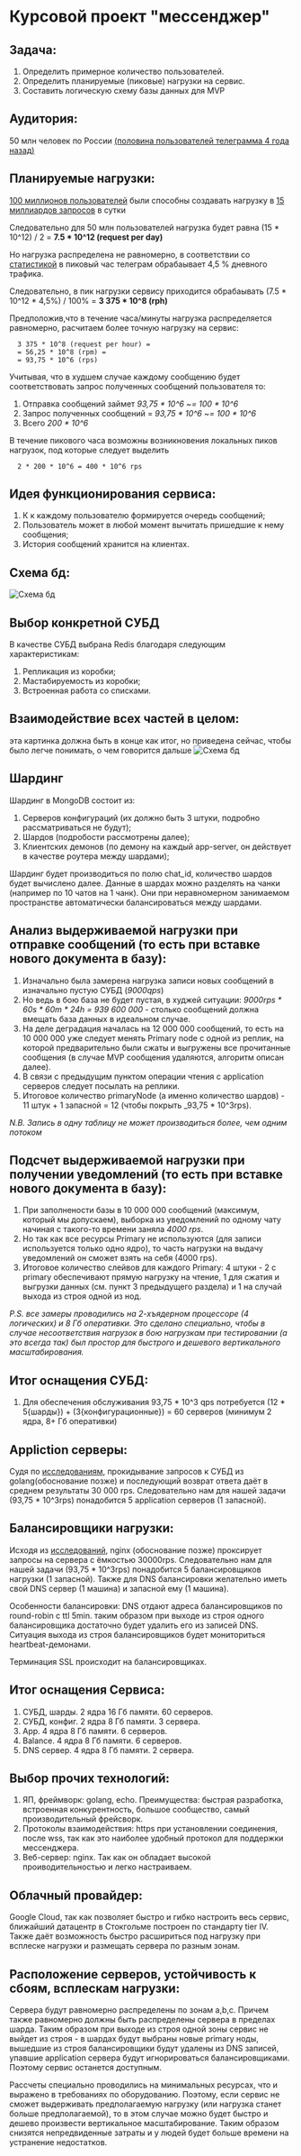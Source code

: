 Курсовой проект "мессенджер"
==========

Задача: 
---------
1. Определить примерное количество пользователей.
2. Определить планируемые (пиковые) нагрузки на сервис.
3. Составить логическую схему базы данных для MVP


Аудитория: 
---------
50 млн человек по России [(половина пользователей телеграмма 4 года назад)](https://telegram.org/blog/100-million)

Планируемые нагрузки:
----------------
[100 миллионов пользователей](https://telegram.org/blog/100-million) были способны создавать нагрузку в 
[15 миллиардов запросов](https://telegram.org/blog/15-billion) в сутки

Следовательно для 50 млн пользователей нагрузка будет равна 
(15 * 10^12) / 2 = __7.5 * 10^12 (request per day)__

Но нагрузка распределена не равномерно, в соответствии со [статистикой](https://popsters.ru/blog/post/aktivnost-auditorii-v-socialnyh-setyah-issledovanie-2019) 
в пиковый час телеграм обрабаывает 4,5 % дневного трафика.

Следовательно, в пик нагрузки сервису приходится обрабаывать 
(7.5 * 10^12 * 4,5%) / 100% = __3 375 * 10^8 (rph)__

Предположив,что в течение часа/минуты нагрузка распределяется равномерно, расчитаем более точную нагрузку на сервис: 
```
  3 375 * 10^8 (request per hour) =
  = 56,25 * 10^8 (rpm) =
  = 93,75 * 10^6 (rps)
```


Учитывая, что в худшем случае каждому сообщению будет соответствовать запрос полученных сообщений пользователя то: 

1. Отправка сообщений займет _93,75 * 10^6 ~= 100 * 10^6_
2. Запрос полученных сообщений = _93,75 * 10^6 ~= 100 * 10^6_
3. Всего _200 * 10^6_

В течение пикового часа возможны возникновения локальных пиков нагрузок, под которые следует выделить 
```
  2 * 200 * 10^6 = 400 * 10^6 rps
```


Идея функционирования сервиса:
--------------------
1. К к каждому пользователю формируется очередь сообщений;
2. Пользователь может в любой момент вычитать пришедшие к нему сообщения;
3. История сообщений хранится на клиентах.


Схема бд:
--------------------
![Схема бд](https://github.com/ApTyp5/messanger.highload.techno/blob/main/schem.jpg)



Выбор конкретной СУБД
-----------------------------
В качестве СУБД выбрана Redis благодаря следующим характеристикам:
1. Репликация из коробки;
2. Мастабируемость из коробки;
3. Встроенная работа со списками.



Взаимодействие всех частей в целом:
--------------------------------
эта картинка должна быть в конце как итог, но приведена сейчас, чтобы было легче понимать, о чем говорится дальше
![Схема бд](https://github.com/ApTyp5/messanger.highload.techno/blob/main/alll.jpg)


Шардинг
----------------------------
Шардинг в MongoDB состоит из:
1. Серверов конфигураций (их должно быть 3 штуки, подробно рассматриваться не будут);
2. Шардов (подробости рассмотрены далее);
3. Клиентских демонов (по демону на каждый app-server, он действует в качестве роутера между шардами);

Шардинг будет производиться по полю chat_id, количество шардов будет вычислено далее. 
Данные в шардах можно разделять на чанки (например по 10 чатов на 1 чанк). Они при неравномерном
занимаемом пространстве автоматически балансироваться между шардами.



Анализ выдерживаемой нагрузки при отправке сообщений (то есть при вставке нового документа в базу):
--------------------------
1. Изначально была замерена нагрузка записи новых сообщений в изначально пустую СУБД (_9000qps_)
2. Но ведь в бою база не будет пустая, в худжей ситуации: _9000rps * 60s * 60m * 24h = 939 600 000_ - столько
сообщений должна вмещать база данных в идеальном случае.
3. На деле деградация началась на 12 000 000 сообщений, то есть на 10 000 000 уже следует менять Primary node с одной
из реплик, на которой предварительно были сжаты и выгружены все прочитанные сообщения (в случае MVP сообщения удаляются, алгоритм описан далее).
4. В связи с предыдущим пунктом операции чтения с application серверов следует посылать на реплики.
5. Итоговое количество primaryNode (а именно количество шардов) - 11 штук + 1 запасной = 12 (чтобы покрыть _93,75 * 10^3rps).

*N.B. Запись в одну таблицу не может производиться более, чем одним потоком* 


Подсчет выдерживаемой нагрузки при получении уведомлений (то есть при вставке нового документа в базу):
---------------------------------------------------
1. При заполнености базы в 10 000 000 сообщений (максимум, который мы допускаем), выборка из 
уведомлений по одному чату начиная с такого-то времени заняла _4000 rps_.
2. Но так как все ресурсы Primary не используются (для записи используется только одно ядро), то часть нагрузки на выдачу уведомлений он сможет взять на себя (4000 rps).
3. Итоговое количество слейвов для каждого Primary: 4 штуки - 2 с primary обеспечивают прямую нагрузку на чтение, 1 для сжатия и выгрузки данных
(см. пункт 3 предыдущего раздела) и 1 на случай выхода из строя одной из нод.


*P.S. все замеры проводились на 2-хъядерном процессоре (4 логических) и 8 Гб оперативки. Это сделано специально, чтобы в случае 
несоответствия нагрузок в бою нагрузкам при тестировании (а это всегда так) был простор для быстрого и дешевого вертикального масштабирования.*


Итог оснащения СУБД:
------------------------------------
1. Для обеспечения обслуживания 93,75 * 10^3 qps потребуется (12 * 5{шарды}) + (3{конфигурационные}) = 60 серверов (минимум 2 ядра, 8+ Гб оперативки)


Appliction серверы:
------------------------------------
Судя по [исследованиям](https://github.com/smallnest/go-web-framework-benchmark), прокидывание запросов к СУБД из golang(обоснование позже) и последующий возврат ответа
даёт в среднем результаты 30 000 rps. Следовательно нам для нашей задачи (93,75 * 10^3rps) понадобится 5 application серверов (1 запасной).



Балансировщики нагрузки:
--------------------------------------
Исходя из [исследований](https://github.com/NickMRamirez/Proxy-Benchmarks), nginx (обоснование позже) проксирует запросы 
на сервера с ёмкостью 30000rps. Следовательно нам для нашей задачи (93,75 * 10^3rps) понадобится 5 балансировщиков нагрузки (1 запасной).
Также для DNS балансировки желательно иметь свой DNS сервер (1 машина) и запасной ему (1 машина).

Особенности балансировки: DNS отдают адреса балансировщиков по round-robin с ttl 5min. таким образом при выходе из строя одного балансировщика
достаточно будет удалить его из записей DNS. Ситуация выхода из строя балансировщиков будет мониториться heartbeat-демонами.

Терминация SSL происходит на балансировщиках.


Итог оснащения Сервиса:
-------------------------------
1. СУБД, шарды. 2 ядра 16 Гб памяти. 60 серверов.
2. СУБД, конфиг. 2 ядра 8 Гб памяти. 3 сервера.
2. App. 4 ядра 8 Гб памяти. 6 серверов.
3. Balance. 4 ядра 8 Гб памяти. 6 серверов.
4. DNS сервер. 4 ядра 8 Гб памяти. 2 сервера.


Выбор прочих технологий:
-------------------------------
1. ЯП, фреймворк: golang, echo. Преимущества: быстрая разработка, встроенная конкурентность, большое сообщество, самый производительный фрейсворк.
2. Протоколы взаимодействия: https при установлении соединения, после wss, так как это наиболее удобный протокол для поддержки мессенджера.
3. Веб-сервер: nginx. Так как он обладает высокой проиводительностью и легко настраиваем.


Облачный провайдер: 
--------------------------------
Google Cloud, так как позволяет быстро и гибко настроить весь сервис, ближайший датацентр в Стокгольме построен по стандарту tier IV. 
Также даёт возможность быстро расшириться под нагрузку при всплеске нагрузки и размещать сервера по разным зонам.


Расположение серверов, устойчивость к сбоям, всплескам нагрузки:
--------------------------------
Сервера будут равномерно распределены по зонам a,b,c. Причем также равномерно должны быть распределены сервера в пределах шарда.
Таким образом при выходе из строя одной зоны сервис не выйдет из строя - в шардах будут выбраны новые primary ноды, 
вышедшие из строя балансировщики будут удалены из DNS записей, упавшие application сервера будут игнорироваться балансировщиками.
Поэтому сервис останется доступным. 

Рассчеты специально проводились на минимальных ресурсах, что и выражено в требованиях по оборудованию.
Поэтому, если сервис не сможет выдерживать предполагаемую нагрузку (или нагрузка станет больше предполагаемой), то
в этом случае можно будет быстро и дешево произвести вертикальное масштабирование. Таким образом снизятся непредвиденные затраты
и у людей будет больше времени на устранение недостатков.










